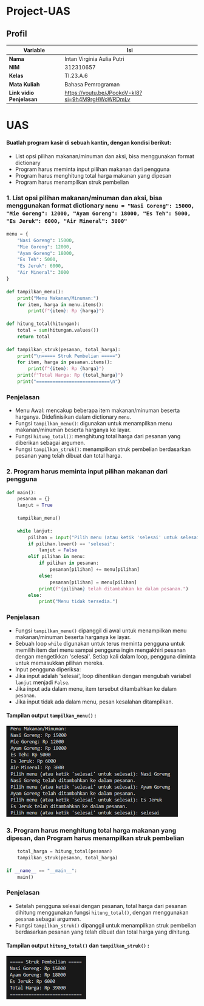 # Project-UAS

## Profil
| Variable | Isi |
| -------- | --- |
| **Nama** | Intan Virginia Aulia Putri |
| **NIM** | 312310657 |
| **Kelas** | TI.23.A.6 |
| **Mata Kuliah** | Bahasa Pemrograman |
| **Link vidio Penjelasan** | https://youtu.be/JPookoV-kI8?si=9h4M9rgHWoWRDmLv |

# UAS

#### Buatlah program kasir di sebuah kantin, dengan kondisi berikut:
- List opsi pilihan makanan/minuman dan aksi, bisa menggunakan
format dictionary
- Program harus meminta input pilihan makanan dari pengguna
- Program harus menghitung total harga makanan yang dipesan
- Program harus menampilkan struk pembelian

### 1. List opsi pilihan makanan/minuman dan aksi, bisa menggunakan format dictionary `menu = "Nasi Goreng": 15000, "Mie Goreng": 12000, "Ayam Goreng": 18000, "Es Teh": 5000, "Es Jeruk": 6000, "Air Mineral": 3000"`

``` Python
menu = {
    "Nasi Goreng": 15000,
    "Mie Goreng": 12000,
    "Ayam Goreng": 18000,
    "Es Teh": 5000,
    "Es Jeruk": 6000,
    "Air Mineral": 3000
}

def tampilkan_menu():
    print("Menu Makanan/Minuman:")
    for item, harga in menu.items():
        print(f"{item}: Rp {harga}")

def hitung_total(hitungan):
    total = sum(hitungan.values())
    return total

def tampilkan_struk(pesanan, total_harga):
    print("\n===== Struk Pembelian =====")
    for item, harga in pesanan.items():
        print(f"{item}: Rp {harga}")
    print(f"Total Harga: Rp {total_harga}")
    print("===========================\n")
```

### Penjelasan
- Menu Awal: mencakup beberapa item makanan/minuman beserta harganya. Didefinisikan dalam dictionary `menu`.
- Fungsi `tampilkan_menu()`: digunakan untuk menampilkan menu makanan/minuman beserta harganya ke layar.
- Fungsi `hitung_total()`: menghitung total harga dari pesanan yang diberikan sebagai argumen.
- Fungsi `tampilkan_struk()`: menampilkan struk pembelian berdasarkan pesanan yang telah dibuat dan total harga.

### 2. Program harus meminta input pilihan makanan dari pengguna

``` Python
def main():
    pesanan = {}
    lanjut = True

    tampilkan_menu()

    while lanjut:
        pilihan = input("Pilih menu (atau ketik 'selesai' untuk selesai): ")
        if pilihan.lower() == 'selesai':
            lanjut = False
        elif pilihan in menu:
            if pilihan in pesanan:
                pesanan[pilihan] += menu[pilihan]
            else:
                pesanan[pilihan] = menu[pilihan]
            print(f"{pilihan} telah ditambahkan ke dalam pesanan.")
        else:
            print("Menu tidak tersedia.")
```

### Penjelasan
- Fungsi `tampilkan_menu()` dipanggil di awal untuk menampilkan menu makanan/minuman beserta harganya ke layar.
- Sebuah loop `while` digunakan untuk terus meminta pengguna untuk memilih item dari menu sampai pengguna ingin mengakhiri pesanan dengan mengetikkan 'selesai'.
Setiap kali dalam loop, pengguna diminta untuk memasukkan pilihan mereka.
- Input pengguna diperiksa:
- Jika input adalah 'selesai', loop dihentikan dengan mengubah variabel `lanjut` menjadi `False`.
- Jika input ada dalam menu, item tersebut ditambahkan ke dalam `pesanan`.
- Jika input tidak ada dalam menu, pesan kesalahan ditampilkan.

#### Tampilan output `tampilkan_menu()` :
![1](screenshot/ss1.png)

### 3. Program harus menghitung total harga makanan yang dipesan, dan Program harus menampilkan struk pembelian

``` Python
    total_harga = hitung_total(pesanan)
    tampilkan_struk(pesanan, total_harga)

if __name__ == "__main__":
    main()
```

### Penjelasan
- Setelah pengguna selesai dengan pesanan, total harga dari pesanan dihitung menggunakan fungsi `hitung_total()`, dengan menggunakan `pesanan` sebagai argumen.
- Fungsi `tampilkan_struk()` dipanggil untuk menampilkan struk pembelian berdasarkan pesanan yang telah dibuat dan total harga yang dihitung.

#### Tampilan output `hitung_total()` dan `tampilkan_struk()` :
![2](screenshot/ss2.png)
